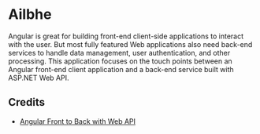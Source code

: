 # Ailbhe
Angular is great for building front-end client-side applications to interact with the user. But most fully featured Web applications also need back-end services to handle data management, user authentication, and other processing. This application focuses on the touch points between an Angular front-end client application and a back-end service built with ASP.NET Web API.

## Credits
* [Angular Front to Back with Web API](https://app.pluralsight.com/library/courses/angular-web-api-front-back)
